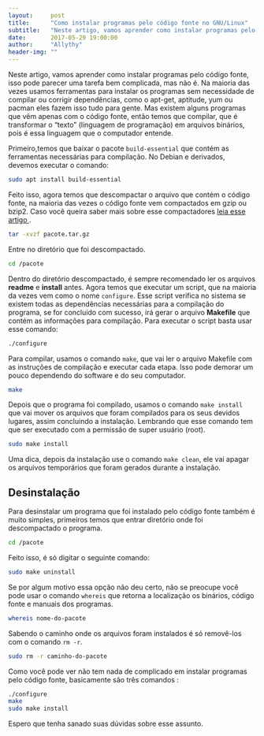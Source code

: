 ```yaml
---
layout:     post
title:      "Como instalar programas pelo código fonte no GNU/Linux"
subtitle:   "Neste artigo, vamos aprender como instalar programas pelo código fonte, isso pode parecer uma tarefa bem complicada, mas não é."
date:       2017-05-29 19:00:00
author:     "Allythy"
header-img: ""
---
```

Neste artigo, vamos aprender como instalar programas pelo código fonte, isso pode parecer uma tarefa bem complicada, mas não é. Na maioria das vezes usamos ferramentas para instalar os programas sem necessidade de compilar ou corrigir dependências, como o apt-get, aptitude, yum ou pacman eles fazem isso tudo para gente. Mas existem alguns programas que vêm apenas com o código fonte, então temos que compilar, que é transformar o “texto” (linguagem de programação) em arquivos binários, pois é essa linguagem que o computador entende.

Primeiro,temos que baixar o pacote `build-essential` que contém as ferramentas necessárias para compilação.
No Debian e derivados, devemos executar o comando:

```bash
sudo apt install build-essential
```
Feito isso, agora temos que descompactar o arquivo que contém o código fonte, na maioria das vezes o código fonte vem compactados em gzip ou bzip2. Caso você queira saber mais sobre esse compactadores <a href="https://allythy.github.io/Empacotamento-e-compactacao-de-arquivos-no-gnu-linux" target="_ blank">leia esse artigo </a>.

```bash
tar -xvzf pacote.tar.gz
```

Entre no diretório que foi descompactado.

```bash
cd /pacote
```

Dentro do diretório descompactado, é sempre recomendado ler os arquivos **readme** e **install** antes. Agora temos que executar um script, que na maioria da vezes vem como o nome `configure`. Esse script verifica no sistema se existem todas as dependências necessárias para a compilação do programa, se for concluído com sucesso, irá gerar o arquivo **Makefile** que contém as informações para compilação. Para executar o script basta usar esse comando:

```bash
./configure
```

Para compilar, usamos o comando `make`, que vai ler o arquivo Makefile com as instruções de compilação e executar cada etapa. Isso pode demorar um pouco dependendo do software e do seu computador.

```bash
make
```

Depois que o programa foi compilado, usamos o comando `make install` que vai mover os arquivos que foram compilados para os seus devidos lugares, assim concluindo a instalação. Lembrando que esse comando tem que ser executado com a permissão de super usuário (root).

```bash
sudo make install
```
Uma dica, depois da instalação use o comando `make clean`, ele vai apagar os arquivos temporários que foram gerados durante a instalação.

## Desinstalação
Para desinstalar um programa que foi instalado pelo código fonte também é muito simples, primeiros temos que entrar  diretório onde foi descompactado o programa.

```bash
cd /pacote
```

Feito isso, é só digitar o seguinte comando:

```bash
sudo make uninstall
```

Se por algum motivo essa opção não deu certo, não se preocupe você pode usar o comando `whereis` que retorna a localização os binários, código fonte e manuais dos programas.

```bash
whereis nome-do-pacote
```
Sabendo o caminho onde os arquivos foram instalados é só removê-los com o comando `rm -r`.
```bash
sudo rm -r caminho-do-pacote
```
Como você pode ver não tem nada de complicado em instalar programas pelo código fonte, basicamente são três comandos :

```bash
./configure
make
sudo make install
```
Espero que tenha sanado suas dúvidas sobre esse assunto.
